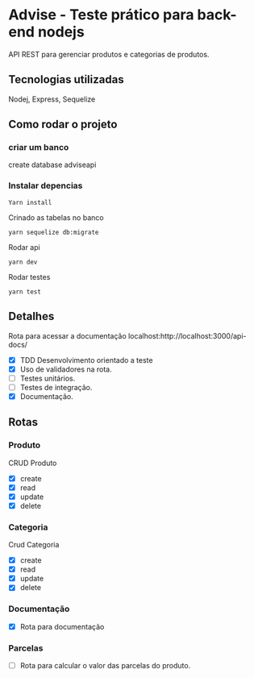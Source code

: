 # Advise - Teste prático para back-end nodejs

API REST para gerenciar produtos e categorias de produtos. 

## Tecnologias utilizadas
Nodej, Express, Sequelize

## Como rodar o projeto
### criar um banco
create database adviseapi
### Instalar depencias

    Yarn install

Crinado as tabelas no banco

    yarn sequelize db:migrate

Rodar api

    yarn dev

Rodar testes

    yarn test
    
## Detalhes

Rota para acessar a documentação localhost:http://localhost:3000/api-docs/

- [x] TDD Desenvolvimento orientado a teste
- [x] Uso de validadores na rota.
- [ ] Testes unitários.
- [ ] Testes de integração.
- [x] Documentação.
 
## Rotas

### Produto
CRUD Produto
- [x] create
- [x] read
- [x] update
- [x] delete

### Categoria
Crud Categoria
- [x] create
- [x] read
- [x] update
- [x] delete

### Documentação
- [x] Rota para documentação
### Parcelas 
- [ ] Rota para calcular o valor das parcelas do produto.
